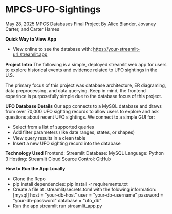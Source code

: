 # MPCS-UFO-Sightings
May 28, 2025
MPCS Databases Final Project
By Alice Blander, Jovanay Carter, and Carter Hames

**Quick Way to View App**
- View online to see the database  with: https://your-streamlit-url.streamlit.app

**Project Intro**
The following is a simple, deployed streamlit web app for users to explore historical events and evidence related to UFO sightings in the U.S.

The primary focus of this project was database architecture, ER diagraming, data preprocessing, and data querying. Keep in mind, the frontend experince is purposefully simple due to the database focus of this project.

**UFO Database Details**
Our app connects to a MySQL database and draws from over 70,000 UFO sighting records to allow users to explore and ask questions about recent UFO sightings. We connect to a simple GUI for:

- Select from a list of supported queries
- Add filter parameters (like date ranges, states, or shapes)
- View query results in a clean table
- Insert a new UFO sighting record into the database

**Technology Used**
Frontend: Streamlit
Database: MySQL
Language: Python 3
Hosting: Streamlit Cloud
Source Control: GitHub

**How to Run the App Locally**
- Clone the Repo
- pip install dependencies: pip install -r requirements.txt
- Create a file at .streamlit/secrets.toml with the folowing information:
    [mysql]
    host = "your-db-host"
    user = "your-db-username"
    password = "your-db-password"
    database = "ufo_db"
- Run the app
    streamlit run streamlit_app.py



